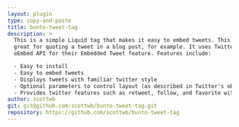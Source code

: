 ```yaml
---
layout: plugin
type: copy-and-paste
title: bunto-tweet-tag
description: >
  This is a simple Liquid tag that makes it easy to embed tweets. This is
  great for quoting a tweet in a blog post, for example. It uses Twitter's
  oEmbed API for their Embedded Tweet feature. Features include:

  - Easy to install
  - Easy to embed tweets
  - Displays tweets with familiar twitter style
  - Optional parameters to control layout (as described in Twitter's oEmbed API)
  - Provides twitter features such as retweet, follow, and favorite without leaving your page
author: scottwb
git: git@github.com:scottwb/bunto-tweet-tag.git
repository: https://github.com/scottwb/bunto-tweet-tag
---
```


